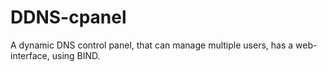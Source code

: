 # DDNS-cpanel
A dynamic DNS control panel, that can manage multiple users, has a web-interface, using BIND.
